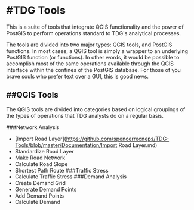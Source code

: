 #TDG Tools
=========================

This is a suite of tools that integrate QGIS functionality and the power of PostGIS to perform operations standard to TDG's analytical processes.

The tools are divided into two major types: QGIS tools, and PostGIS functions. In most cases, a QGIS tool is simply a wrapper to an underlying PostGIS function (or functions). In other words, it would be possible to accomplish most of the same operations available through the QGIS interface within the confines of the PostGIS database. For those of you brave souls who prefer text over a GUI, this is good news.

##QGIS Tools
-------------------------
The QGIS tools are divided into categories based on logical groupings of the types of operations that TDG analysts do on a regular basis.

###Network Analysis
* [Import Road Layer](https://github.com/spencerrecneps/TDG-Tools/blob/master/Documentation/Import Road Layer.md)
* Standardize Road Layer
* Make Road Network
* Calculate Road Slope
* Shortest Path Route
###Traffic Stress
* Calculate Traffic Stress
###Demand Analysis
* Create Demand Grid
* Generate Demand Points
* Add Demand Points
* Calculate Demand

